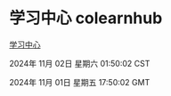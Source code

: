 # 学习中心 colearnhub
[学习中心](http://219.139.197.74:56308/colearnhub/)

2024年 11月 02日 星期六 01:50:02 CST

2024年 11月 01日 星期五 17:50:02 GMT
